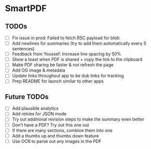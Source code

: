 # SmartPDF

## TODOs

- [ ] Fix issue in prod: Failed to fetch RSC payload for blob:
- [ ] Add newlines for summaries (try to add them automatically every 5 sentences)
- [ ] Feedback from Youssef: Increase line spacing by 50%
- [ ] Show a toast when PDF is shared + copy the link to the clipboard
- [ ] Make PDF sharing be faster & not refresh the page
- [ ] Add OG image & metadata
- [ ] Update links throughout app to be dub links for tracking
- [ ] Prep README for launch similar to other apps

## Future TODOs

- [ ] Add plausible analytics
- [ ] Add retries for JSON mode
- [ ] Try out additional revision steps to make the summary even better
- [ ] Don't have a PDF? Try out this one out
- [ ] If there are many sections, combine them into one
- [ ] Add a thumbs up and thumbs down feature
- [ ] Use OCR to parse out any images in the PDF
